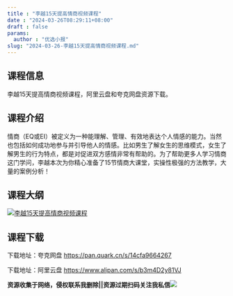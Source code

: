 ```yaml
---
title : "李越15天提高情商视频课程"
date : "2024-03-26T08:29:11+08:00"
draft : false
params:
  author : "优选小报"
slug: "2024-03-26-李越15天提高情商视频课程.md"
---
```


## 课程信息

李越15天提高情商视频课程，阿里云盘和夸克网盘资源下载。

## 课程介绍

情商（EQ或EI）被定义为一种能理解、管理、有效地表达个人情感的能力。当然也包括如何成功地参与并引导他人的情感。比如男生了解女生的思维模式，女生了解男生的行为特点，都是对促进双方感情非常有帮助的。为了帮助更多人学习情商这门学问，李越本次为你精心准备了15节情商大课堂，实操性极强的方法教学，大量的案例分析！

## 课程大纲

[![李越15天提高情商视频课程](//img7-1.zhekoulieshou.com/mmbiz_jpg/iaHBVewvSIbAOP5MwRmNQ8SEEaPPgBToc51GjlqKrFW17aux8GRr9YaChUHgRt7Z1JAXaicRiasEssTUpPU0KZang/0)](//img7-1.zhekoulieshou.com/mmbiz_jpg/iaHBVewvSIbAOP5MwRmNQ8SEEaPPgBToc51GjlqKrFW17aux8GRr9YaChUHgRt7Z1JAXaicRiasEssTUpPU0KZang/0)

## 课程下载

下载地址：夸克网盘 https://pan.quark.cn/s/14cfa9664267

下载地址：阿里云盘 https://www.alipan.com/s/b3m4D2y81VJ

**资源收集于网络，侵权联系我删除||资源过期扫码关注我私信**![](//img7-1.zhekoulieshou.com/mmbiz_jpg/iaHBVewvSIbAjcr9g6TlCXSfiaDqkbzuEzp207hVzPqT4YGQOAazQ1KNHCeACbia5Lzq4Ckwibe48iar1q7lgVP1o3w/640?wx_fmt=jpeg&from=appmsg)


